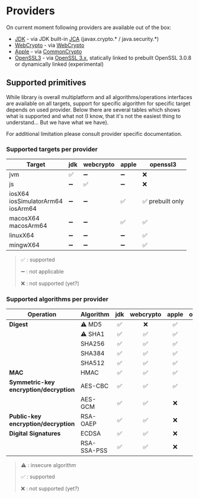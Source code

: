 # Providers

On current moment following providers are available out of the box:

* [JDK](jdk.md) - via
  JDK built-in [JCA](https://docs.oracle.com/en/java/javase/17/security/java-cryptography-architecture-jca-reference-guide.html)
  (javax.crypto.* / java.security.*)
* [WebCrypto](webcrypto.md) - via
  [WebCrypto](https://developer.mozilla.org/en-US/docs/Web/API/Web_Crypto_API)
* [Apple](apple.md) - via
  [CommonCrypto](https://developer.apple.com/library/archive/documentation/Security/Conceptual/cryptoservices/Introduction/Introduction.html)
* [OpenSSL3](openssl3.md) - via [OpenSSL 3.x](https://www.openssl.org),
  statically linked to prebuilt OpenSSL 3.0.8 or dynamically linked (experimental)

## Supported primitives

While library is overall multiplatform and all algorithms/operations interfaces are available on all targets,
support for specific algorithm for specific target depends on used provider.
Below there are several tables which shows what is supported and what not
(I know, that it's not the easiest thing to understand... But we have what we have).

For additional limitation please consult provider specific documentation.

### Supported targets per provider

| Target                                    | jdk | webcrypto | apple | openssl3        |
|-------------------------------------------|-----|-----------|-------|-----------------|
| jvm                                       | ✅   | ➖         | ➖     | ❌               |
| js                                        | ➖   | ✅         | ➖     | ❌               |
| iosX64<br/>iosSimulatorArm64<br/>iosArm64 | ➖   | ➖         | ✅     | ✅ prebuilt only |
| macosX64<br/>macosArm64                   | ➖   | ➖         | ✅     | ✅               |
| linuxX64                                  | ➖   | ➖         | ➖     | ✅               |
| mingwX64                                  | ➖   | ➖         | ➖     | ✅               |

> ✅ : supported
>
> ➖ : not applicable
>
> ❌ : not supported (yet?)

### Supported algorithms per provider

| Operation                                   | Algorithm   | jdk | webcrypto | apple | openssl3 |
|---------------------------------------------|-------------|:---:|:---------:|:-----:|:--------:|
| **Digest**                                  | ⚠️ MD5      |  ✅  |     ❌     |   ✅   |    ✅     |
|                                             | ⚠️ SHA1     |  ✅  |     ✅     |   ✅   |    ✅     |
|                                             | SHA256      |  ✅  |     ✅     |   ✅   |    ✅     |
|                                             | SHA384      |  ✅  |     ✅     |   ✅   |    ✅     |
|                                             | SHA512      |  ✅  |     ✅     |   ✅   |    ✅     |
| **MAC**                                     | HMAC        |  ✅  |     ✅     |   ✅   |    ✅     |
| **Symmetric-key<br/>encryption/decryption** | AES-CBC     |  ✅  |     ✅     |   ✅   |    ✅     |
|                                             | AES-GCM     |  ✅  |     ✅     |   ❌   |    ✅     |
| **Public-key<br/>encryption/decryption**    | RSA-OAEP    |  ✅  |     ✅     |   ❌   |    ✅     |
| **Digital Signatures**                      | ECDSA       |  ✅  |     ✅     |   ❌   |    ✅     |
|                                             | RSA-SSA-PSS |  ✅  |     ✅     |   ❌   |    ✅     |

> ⚠️ : insecure algorithm
>
> ✅ : supported
>
> ❌ : not supported (yet?)
